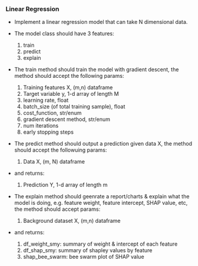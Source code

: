 ### Linear Regression
- Implement a linear regression model that can take N dimensional data.

- The model class should have 3 features:
    1. train
    2. predict 
    3. explain

- The train method should train the model with gradient descent, the method should accept the following params:
    1. Training features X, (m,n) dataframe
    2. Target variable y, 1-d array of length M
    3. learning rate, float
    4. batch_size (of total training sample), float
    5. cost_function, str/enum
    6. gradient descent method, str/enum
    7. num iterations
    8. early stopping steps

- The predict method should output a prediction given data X, the method should accept the followuing params:
    1. Data X, (m, N) dataframe

- and returns:
    1. Prediction Y, 1-d array of length m

- The explain method should geenrate a report/charts & explain what the model is doing, e.g. feature weight, feature intercept, SHAP value, etc, the method should accept params:
    1. Background dataset X, (m,n) dataframe

- and returns:
    1. df_weight_smy: summary of weight & intercept of each feature
    2. df_shap_smy: summary of shapley values by feature
    3. shap_bee_swarm: bee swarm plot of SHAP value

